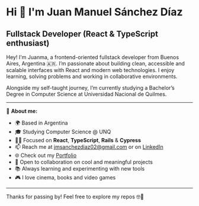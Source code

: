 Hi 👋 I'm Juan Manuel Sánchez Díaz
==================================

Fullstack Developer (React & TypeScript enthusiast)  
-----------------------------

Hey! I'm Juanma, a frontend-oriented fullstack developer from Buenos Aires, Argentina 🇦🇷. I’m passionate about building clean, accessible and scalable interfaces with React and modern web technologies. I enjoy learning, solving problems and working in collaborative environments.

Alongside my self-taught journey, I’m currently studying a Bachelor’s Degree in Computer Science at Universidad Nacional de Quilmes.

---

🔎 **About me:**

- 🌍 Based in Argentina
- 🎓 Studying Computer Science @ UNQ
- 👨‍💻 Focused on **React**, **TypeScript**, **Rails** & **Cypress**
- 📫 Reach me at [jmsanchezdiaz02@gmail.com](mailto:jmsanchezdiaz02@gmail.com) or on [LinkedIn](https://www.linkedin.com/in/juan-manuel-sanchez-diaz/)
- 🌐 Check out my [Portfolio](http://jmsanchezdiaz.github.io/portfolio/)
- 💬 Open to collaboration on cool and meaningful projects
- 📚 Always learning and experimenting with new tools
- 🎮 I love cinema, books and video games

---

Thanks for passing by! Feel free to explore my repos 🤓🚀
